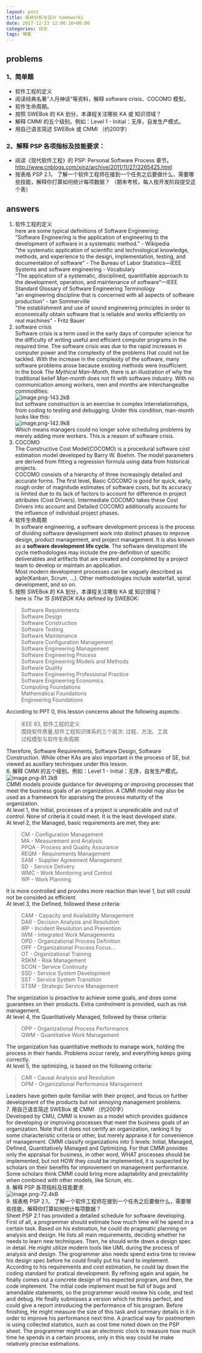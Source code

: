```yaml
---    
layout: post    
title: 系统分析与设计 homework1  
date: 2017-12-23 12:00:10+00:00    
categories: 日志    
tags: 博客    
---    
```

    
## problems      
### 1、简单题      
      
 - 软件工程的定义      
 - 阅读经典名著“人月神话”等资料，解释 software crisis、COCOMO 模型。      
 - 软件生命周期。      
 - 按照 SWEBok 的 KA 划分，本课程关注哪些 KA 或 知识领域？      
 - 解释 CMMI 的五个级别。例如：Level 1 - Initial：无序，自发生产模式。      
 - 用自己语言简述 SWEBok 或 CMMI （约200字）      
### 2、解释 PSP 各项指标及技能要求：      
      
 - 阅读《现代软件工程》的 PSP: Personal Software Process 章节。 http://www.cnblogs.com/xinz/archive/2011/11/27/2265425.html      
 - 按表格 PSP 2.1， 了解一个软件工程师在接到一个任务之后要做什么，需要哪些技能，解释你打算如何统计每项数据？ （期末考核，每人按开发阶段提交这个表）      
      
## answers      
      
 1. 软件工程的定义        
here are some typical definitions of Software Engineering:        
"Software Engineering is the application of engineering to the development of software in a systematic method." - Wikipedia        
"the systematic application of scientific and technological knowledge, methods, and experience to the design, implementation, testing, and documentation of software" - The Bureau of Labor Statistics—IEEE Systems and software engineering - Vocabulary        
"The application of a systematic, disciplined, quantifiable approach to the development, operation, and maintenance of software"—IEEE Standard Glossary of Software Engineering Terminology        
"an engineering discipline that is concerned with all aspects of software production" - Ian Sommerville        
"the establishment and use of sound engineering principles in order to economically obtain software that is reliable and works efficiently on real machines" - Fritz Bauer        
 2. software crisis      
 Software crisis is a term used in the early days of computer science for the difficulty of writing useful and efficient computer programs in the required time. The software crisis was due to the rapid increases in computer power and the complexity of the problems that could not be tackled. With the increase in the complexity of the software, many software problems arose because existing methods were insufficient.      
In the book *The Mythical Man-Month*, there is an illustration of why the traditional belief *Man-month* does not fit with software industry. With no communication among workers, men and months are interchangealbe commodities:      
![image.png-143.2kB][1]      
but software construction is an exercise in complex interrelationships, from coding to testing and debugging. Under this condition, man-month looks like this:      
![image.png-142.9kB][2]      
Which means managers could no longer solve scheduling problems by merely adding more workers. This is a reason of software crisis.      
 3. COCOMO      
The Constructive Cost Model(COCOMO) is a procedural software cost estimation model developed by Barry W. Boehm. The model parameters are derived from fitting a regression formula using data from historical projects.      
COCOMO consists of a hierarchy of three increasingly detailed and accurate forms. The first level, Basic COCOMO is good for quick, early, rough order of magnitude estimates of software costs, but its accuracy is limited due to its lack of factors to account for difference in project attributes (Cost Drivers). Intermediate COCOMO takes these Cost Drivers into account and Detailed COCOMO additionally accounts for the influence of individual project phases.      
 4. 软件生命周期      
In software engineering, a software development process is the process of dividing software development work into distinct phases to improve design, product management, and project management. It is also known as a **software development life cycle**. The software development life cycle methodologies may include the pre-definition of specific deliverables and artifacts that are created and completed by a project team to develop or maintain an application.      
Most modern development processes can be vaguely described as agile(Kanban, Scrum, ...). Other methodologies include waterfall, spiral development, and so on.        
 5. 按照 SWEBok 的 KA 划分，本课程关注哪些 KA 或 知识领域？      
here is *The 15 SWEBOK KAs* defined by SWEBOK:      
> Software Requirements      
Software Design      
Software Construction      
Software Testing      
Software Maintenance      
Software Configuration Management      
Software Engineering Management      
Software Engineering Process      
Software Engineering Models and Methods      
Software Quality      
Software Engineering Professional Practice      
Software Engineering Economics      
Computing Foundations      
Mathematical Foundations      
Engineering Foundations      
       
 According to PPT 0, this lesson concerns about the following aspects:      
> IEEE 93, 软件工程的定义      
围绕软件质量,软件工程知识体系的三个层次: 过程、方法、工具      
过程模型与软件生命周期      
      
 Therefore, Software Requirements, Software Design, Software Construction. While other KAs are also important in the process of SE, but viewed as auxillary techniques under this lesson.      
 6. 解释 CMMI 的五个级别。例如：Level 1 - Initial：无序，自发生产模式。      
![image.png-81.2kB][3]        
CMMI models provide guidance for developing or improving processes that meet the business goals of an organization. A CMMI model may also be used as a framework for appraising the process maturity of the organization.        
At level 1, the Initial, processes of a project is unpredicable and out of control. None of criteria it could meet. It is the least developed state.        
At level 2, the Managed, basic requirements are met, they are:        
> CM - Configuration Management        
MA - Measurement and Analysis        
PPQA - Process and Quality Assurance        
REQM - Requirements Management        
SAM - Supplier Agreement Management        
SD - Service Delivery        
WMC - Work Monitoring and Control        
WP - Work Planning        
       
 It is more controlled and provides more reaction than level 1, but still could not be consided as efficient.        
At level 3, the Defined, followed these criteria:        
> CAM - Capacity and Availability Management        
DAR - Decision Analysis and Resolution        
IRP - Incident Resolution and Prevention        
IWM - Integrated Work Managements        
OPD - Organizational Process Definition        
OPF - Organizational Process Focus...        
OT - Organizational Training        
RSKM - Risk Management        
SCON - Service Continuity        
SSD - Service System Development        
SST - Service System Transition        
STSM - Strategic Service Management        
      
 The organization is proactive to achieve some goals, and does some guarantees on their products. Extra controlment is provided, such as risk management.        
At level 4, the Quanlitatively Managed, followed by these criteria:        
> OPP - Organizational Process Performance        
QWM - Quantitative Work Management        
      
 The organization has quantitative methods to manage work, holding the process in their hands. Problems occur rarely, and everything keeps going correctly.        
At level 5, the optimizing, is based on the following criteria:        
> CAR - Causal Analysis and Resolution        
OPM - Organizational Performance Management        
      
 Leaders have gotten quite familiar with their project, and focus on further development of the products but not annoying management problems.        
 7. 用自己语言简述 SWEBok 或 CMMI （约200字）        
Developed by CMU, CMMI is known as a model which provides guidance for developing or improving processes that meet the business goals of an organization. Note that it does not certify an organization, ranking it by some characteristic criteria or other, but merely appraise it for convenience of management. CMMI classify organizations into 5 levels: Initial, Managed, Defined, Quantitatively Managed and Optimizing. For that CMMI provides only the appraisal for business, in other word, WHAT processes should be implemented, but not HOW they could be implemented, it is suspected by scholars on their benefits for improvement on management performance. Some scholars think CMMI could bring more adaptability and preictability when combined with other models, like Scrum, etc.        
 8. 解释 PSP 各项指标及技能要求      
![image.png-72.4kB][4]      
 9. 按表格 PSP 2.1， 了解一个软件工程师在接到一个任务之后要做什么，需要哪些技能，解释你打算如何统计每项数据？      
Sheet PSP 2.1 has provided a detailed schedule for software developing. First of all, a programmer should estimate how much time will he spend in a certain task. Based on his estimation, he could do pragmatic planning on analysis and design. He lists all main requirements, deciding whether he needs to learn new techniques. Then, he should write down a design spec in detail. He might utilize modern tools like UML during the process of analysis and design. The grogrammer also needs spend extra time to review his design spec before he could finally put his hand to implement. According to his requirements and cost estimation, he could lay down the coding standard for pratical development. By refining again and again, he finally comes out a concrete design of his expected program, and then, the code implement. The initial code implement must be full of bugs and amendable statements, so the programmer would review his code, and test and debug. He finally submisses a version which he thinks perfect, and could give a report introducing the performance of his program. Before finishing, He might measure the size of this task and summary details in it in order to improve his performance next time. A practical way for postmortem is using collected statistics, such as cost time noted down on the PSP sheet. The programmer might use an electronic clock to measure how much time he spends in a certain process, only in this way could he make relatively precise estimations.      
      
       
       
        
      
      
  [1]: http://static.zybuluo.com/twoer2/2jdadoaadkl3gv2dhwfxb9mb/image.png      
  [2]: http://static.zybuluo.com/twoer2/71uvd14do4srx0854npwnunj/image.png      
  [3]: http://static.zybuluo.com/twoer2/5oqbhnqsis8nkou9qkj1vbhv/image.png    
  [4]: http://static.zybuluo.com/twoer2/tklsqgk2gjqks65pedte0oiu/image.png     
                  
